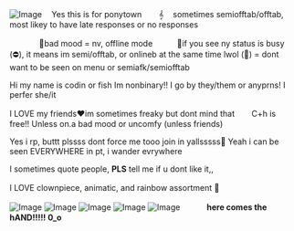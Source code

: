 ![Image](https://github.com/user-attachments/assets/68091c1c-8f32-4d09-a2c2-2b30907963c2)
ㅤYes this is for ponytown
ㅤㅤ𝄞ㅤ sometimes semiofftab/offtab, most likey to have late responses or no responses 


ㅤㅤㅤㅤ🌟bad mood = nv, offline mode
ㅤㅤㅤ🌻if you see ny status is busy (⛔), it means im semi/offtab, or onlineb at the same time lwol
(🌙) = dont want to be seen on menu or semiafk/semiofftab

Hi my name is codin or fish
Im nonbinary!! I go by they/them or anyprns! I perfer she/it

I LOVE my friends❤️im sometimes freaky but dont mind thatㅤㅤ
C+h is free!! Unless on.a bad mood or uncomfy (unless friends) 

Yes i rp, buttt plssss dont force me tooo join in yallsssss🌚
Yeah i can be seen EVERYWHERE in pt, i wander evrywhere

I sometimes quote people, **PLS** tell me if u dont like it,, 



I LOVE clownpiece, animatic, and rainbow assortment 🤤ㅤㅤ 

![Image](https://github.com/user-attachments/assets/7c634326-43d1-4f3e-8f11-ef571ef1a892)
![Image](https://github.com/user-attachments/assets/4eed8059-2c68-4fa2-b9c8-75ccbb928f9e)
![Image](https://github.com/user-attachments/assets/b992a017-567a-49a1-a0c9-06ec980e4fae)
![Image](https://github.com/user-attachments/assets/e2c0f2db-49f0-4452-b2f9-6f73c7c24f3e)
![Image](https://github.com/user-attachments/assets/b0a4e1ec-15ed-43b8-8129-1fe64546401f)
   ㅤㅤㅤ ****here comes the hAND!!!!! 0_o****
